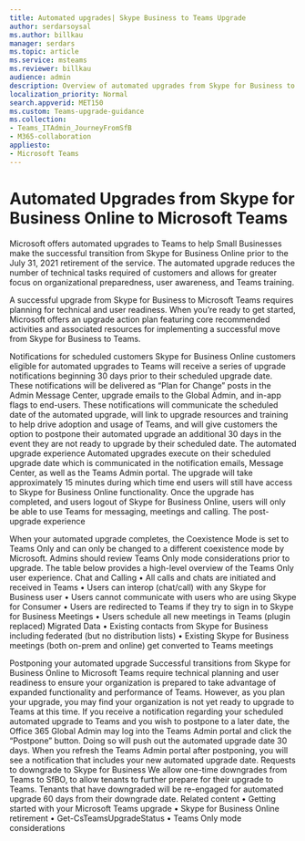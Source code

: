 ```yaml
---
title: Automated upgrades| Skype Business to Teams Upgrade 
author: serdarsoysal
ms.author: billkau
manager: serdars
ms.topic: article
ms.service: msteams
ms.reviewer: billkau
audience: admin
description: Overview of automated upgrades from Skype for Business to Teams
localization_priority: Normal
search.appverid: MET150
ms.custom: Teams-upgrade-guidance
ms.collection: 
- Teams_ITAdmin_JourneyFromSfB
- M365-collaboration
appliesto:
- Microsoft Teams
---
```


# Automated Upgrades from Skype for Business Online to Microsoft Teams

Microsoft offers automated upgrades to Teams to help Small Businesses make the successful transition from Skype for Business Online prior to the July 31, 2021 retirement of the service. The automated upgrade reduces the number of technical tasks required of customers and allows for greater focus on organizational preparedness, user awareness, and Teams training.

A successful upgrade from Skype for Business to Microsoft Teams requires planning for technical and user readiness. When you’re ready to get started,  Microsoft offers an upgrade action plan featuring core recommended activities and associated resources for implementing a successful move from Skype for Business to Teams.

Notifications for scheduled customers
Skype for Business Online customers eligible for automated upgrades to Teams will receive a series of upgrade notifications beginning 30 days prior to their scheduled upgrade date. These notifications will be delivered as “Plan for Change” posts in the Admin Message Center, upgrade emails to the Global Admin, and in-app flags to end-users.
These notifications will communicate the scheduled date of the automated upgrade, will link to upgrade resources and training to help drive adoption and usage of Teams, and will give customers the option to postpone their automated upgrade an additional 30 days in the event they are not ready to upgrade by their scheduled date.
The automated upgrade experience
Automated upgrades execute on their scheduled upgrade date which is communicated in the notification emails, Message Center, as well as the Teams Admin portal. The upgrade will take approximately 15 minutes during which time end users will still have access to Skype for Business Online functionality. Once the upgrade has completed, and users logout of Skype for Business Online, users will only be able to use Teams for messaging, meetings and calling.
The post-upgrade experience

When your automated upgrade completes, the Coexistence Mode is set to Teams Only and can only be changed to a different coexistence mode by Microsoft. Admins should review Teams Only mode considerations prior to upgrade. The table below provides a high-level overview of the Teams Only user experience.
Chat and Calling	•	All calls and chats are initiated and received in Teams
•	Users can interop (chat/call) with any Skype for Business user
•	Users cannot communicate with users who are using Skype for Consumer
•	Users are redirected to Teams if they try to sign in to Skype for Business
Meetings	•	Users schedule all new meetings in Teams (plugin replaced)
Migrated Data	•	Existing contacts from Skype for Business including federated (but no distribution lists)
•	Existing Skype for Business meetings (both on-prem and online) get converted to Teams meetings


Postponing your automated upgrade
Successful transitions from Skype for Business Online to Microsoft Teams require technical planning and user readiness to ensure your organization is prepared to take advantage of expanded functionality and performance of Teams. However, as you plan your upgrade, you may find your organization is not yet ready to upgrade to Teams at this time.
If you receive a notification regarding your scheduled automated upgrade to Teams and you wish to postpone to a later date, the Office 365 Global Admin may log into the Teams Admin portal and click the “Postpone” button. Doing so will push out the automated upgrade date 30 days. When you refresh the Teams Admin portal after postponing, you will see a notification that includes your new automated upgrade date.
Requests to downgrade to Skype for Business
We allow one-time downgrades from Teams to SfBO, to allow tenants to further prepare for their upgrade to Teams. Tenants that have downgraded will be re-engaged for automated upgrade 60 days from their downgrade date. 
Related content
•	Getting started with your Microsoft Teams upgrade
•	Skype for Business Online retirement
•	Get-CsTeamsUpgradeStatus
•	Teams Only mode considerations

